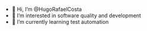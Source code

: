 - 👋 Hi, I’m @HugoRafaelCosta
- 👀 I’m interested in software quality and development
- 🌱 I’m currently learning test automation


<!---
HugoRafaelCosta/HugoRafaelCosta is a ✨ special ✨ repository because its `README.md` (this file) appears on your GitHub profile.
You can click the Preview link to take a look at your changes.
--->
